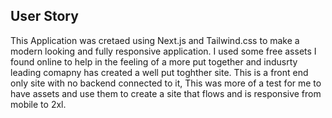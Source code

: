 ## User Story 

This Application was cretaed using Next.js and Tailwind.css to make a modern looking and fully responsive application. I used some free assets I found online to help in the feeling of a more put together and indusrty leading comapny has created a well put toghther site. This is a front end only site with no backend connected to it, This was more of a test for me to have assets and use them to create a site that flows and is responsive from mobile to 2xl. 
